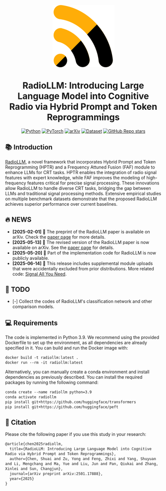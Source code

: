 <div align="center">
<a href="https://www.python.org/">
<img src="./docs/images/logo.svg" width="200" alt="logo"/>
</a>
<h1>RadioLLM: Introducing Large Language Model into Cognitive Radio via Hybrid Prompt and Token Reprogrammings</h1>

<a href="https://www.python.org/"><img alt="Python" src="https://img.shields.io/badge/Python-3.8-blue"></a>
<a href="https://pytorch.org/"><img alt="PyTorch" src="https://img.shields.io/badge/Pytorch-latest-orange"></a>
<a href="https://arxiv.org/abs/2501.17888"><img alt="arXiv" src="https://img.shields.io/badge/Paper-arXiv-B31B1B"></a>
<a href="https://huggingface.co/datasets/"><img alt="Dataset" src="https://img.shields.io/badge/Dataset-🤗-FFFDF5"></a>
<a href="https://github.com/SparkZu/RadioLLM"><img alt="GitHub Repo stars" src="https://img.shields.io/github/stars/Andrewchenxd/RadioLLM"></a>
</div>

## 📚 Introduction
[RadioLLM](https://github.com/Andrewchenxd/RadioLLM), a novel framework that incorporates Hybrid Prompt and Token Reprogramming (HPTR) and a Frequency Attuned Fusion (FAF) module to enhance LLMs for CRT tasks. HPTR enables the integration of radio signal features with expert knowledge, while FAF improves the modeling of high-frequency features critical for precise signal processing. These innovations allow RadioLLM to handle diverse CRT tasks, bridging the gap between LLMs and traditional signal processing methods. Extensive empirical studies on multiple benchmark datasets demonstrate that the proposed RadioLLM achieves superior performance over current baselines.

## 🔥 NEWS
- **[2025-02-01]** 📝 The preprint of the RadioLLM paper is available on arXiv. Check the [paper page](https://arxiv.org/abs/2501.17888) for more details.
- **[2025-05-13]** 📝 The revised version of the RadioLLM paper is now available on arXiv. See the [paper page](https://arxiv.org/abs/2501.17888) for details.
- **[2025-05-20]** 📝 Part of the implementation code for RadioLLM is now publicly available.
- **[2025-06-14]** 📝 This release includes supplemental module uploads that were accidentally excluded from prior distributions. More related code: [Signal All You Need](https://github.com/Andrewchenxd/SIgnal-ALL-YOU-NEED).
## 📅 TODO
- [-] Collect the codes of RadioLLM's classification network and other comparison models.

## 💻 Requirements

The code is implemented in Python 3.9. 
We recommend using the provided Dockerfile to set up the environment, as all dependencies are already specified in it. 
You can build and run the Docker image with:
```
docker build -t radiollm:latest .
docker run --rm -it radiollm:latest
```
Alternatively, you can manually create a conda environment and install dependencies as previously described. You can install the required packages by running the following command:
```
conda create --name radiollm python=3.9
conda activate radiollm
pip install git+https://github.com/huggingface/transformers
pip install git+https://github.com/huggingface/peft
```

## 📖 Citation
Please cite the following paper if you use this study in your research:

```
@article{chen2025radiollm,
  title={RadioLLM: Introducing Large Language Model into Cognitive Radio via Hybrid Prompt and Token Reprogrammings},
  author={Chen, Shuai and Zu, Yong and Feng, Zhixi and Yang, Shuyuan and Li, Mengchang and Ma, Yue and Liu, Jun and Pan, Qiukai and Zhang, Xinlei and Sun, Changjun},
  journal={arXiv preprint arXiv:2501.17888},
  year={2025}
}
```
